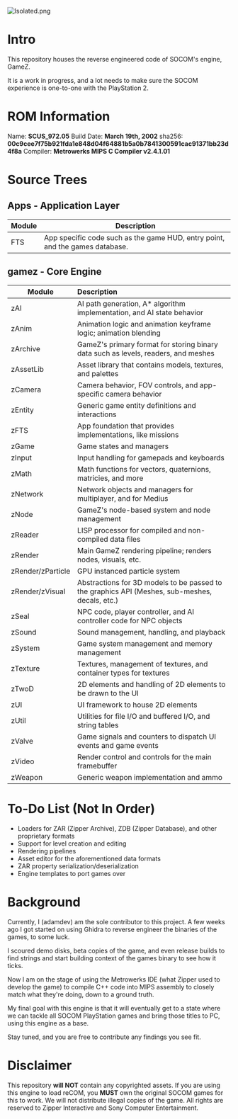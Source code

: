 ![Isolated.png](https://github.com/Not-Enough-Photons/reCOM/blob/main/img/recom-logo.png?raw=true)

# Intro
This repository houses the reverse engineered code of SOCOM's engine, GameZ.

It is a work in progress, and a lot needs to make sure the SOCOM experience is one-to-one with the PlayStation 2.

# ROM Information
Name: **SCUS_972.05**
Build Date: **March 19th, 2002**
sha256: **00c9cee7f75b921fda1e848d04f64881b5a0b7841300591cac91371bb23d4f8a**
Compiler: **Metrowerks MIPS C Compiler v2.4.1.01**

# Source Trees
## Apps - Application Layer
| Module | Description |
| ------ | ----------- |
| FTS | App specific code such as the game HUD, entry point, and the games database. |

## gamez - Core Engine
| Module | Description |
| ------ | :---------- |
| zAI | AI path generation, A* algorithm implementation, and AI state behavior |
| zAnim | Animation logic and animation keyframe logic; animation blending |
| zArchive | GameZ's primary format for storing binary data such as levels, readers, and meshes |
| zAssetLib | Asset library that contains models, textures, and palettes |
| zCamera | Camera behavior, FOV controls, and app-specific camera behavior |
| zEntity | Generic game entity definitions and interactions |
| zFTS | App foundation that provides implementations, like missions |
| zGame | Game states and managers |
| zInput | Input handling for gamepads and keyboards |
| zMath | Math functions for vectors, quaternions, matricies, and more |
| zNetwork | Network objects and managers for multiplayer, and for Medius |
| zNode | GameZ's node-based system and node management |
| zReader | LISP processor for compiled and non-compiled data files |
| zRender | Main GameZ rendering pipeline; renders nodes, visuals, etc. |
| zRender/zParticle | GPU instanced particle system |
| zRender/zVisual | Abstractions for 3D models to be passed to the graphics API (Meshes, sub-meshes, decals, etc.) |
| zSeal | NPC code, player controller, and AI controller code for NPC objects |
| zSound | Sound management, handling, and playback |
| zSystem | Game system management and memory management |
| zTexture | Textures, management of textures, and container types for textures |
| zTwoD | 2D elements and handling of 2D elements to be drawn to the UI |
| zUI | UI framework to house 2D elements |
| zUtil | Utilities for file I/O and buffered I/O, and string tables |
| zValve | Game signals and counters to dispatch UI events and game events |
| zVideo | Render control and controls for the main framebuffer |
| zWeapon | Generic weapon implementation and ammo |


# To-Do List (Not In Order)
- Loaders for ZAR (Zipper Archive), ZDB (Zipper Database), and other proprietary formats
- Support for level creation and editing
- Rendering pipelines
- Asset editor for the aforementioned data formats
- ZAR property serialization/deserialization
- Engine templates to port games over

# Background
Currently, I (adamdev) am the sole contributor to this project. A few weeks ago I got started on using Ghidra to reverse engineer the binaries of the games, to some luck.

I scoured demo disks, beta copies of the game, and even release builds to find strings and start building context of the games binary to see how it ticks.

Now I am on the stage of using the Metrowerks IDE (what Zipper used to develop the game) to compile C++ code into MIPS assembly to closely match what they're doing, down to a ground truth.

My final goal with this engine is that it will eventually get to a state where we can tackle all SOCOM PlayStation games and bring those titles to PC, using this engine as a base.

Stay tuned, and you are free to contribute any findings you see fit.

# Disclaimer
This repository **will NOT** contain any copyrighted assets. If you are using this engine to load reCOM, you **MUST** own the original SOCOM games for this to work.
We will not distribute illegal copies of the game.
All rights are reserved to Zipper Interactive and Sony Computer Entertainment.
